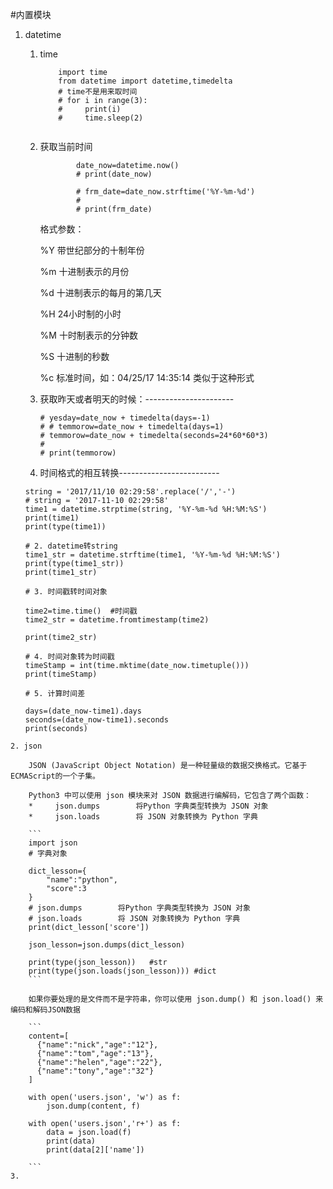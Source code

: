 #内置模块

1. datetime
   1. time

        
        ```
            import time
            from datetime import datetime,timedelta
            # time不是用来取时间
            # for i in range(3):
            #     print(i)
            #     time.sleep(2)
        
        
        ```
    
    2. 获取当前时间  

        ```
                date_now=datetime.now()
                # print(date_now)
                
                # frm_date=date_now.strftime('%Y-%m-%d')
                #
                # print(frm_date)
        
        ```
        格式参数：

        %Y 带世纪部分的十制年份
        
        %m 十进制表示的月份
        
        %d 十进制表示的每月的第几天
        
        %H 24小时制的小时
        
        %M 十时制表示的分钟数
        
        %S 十进制的秒数
        
        %c  标准时间，如：04/25/17 14:35:14  类似于这种形式
       
    3. 获取昨天或者明天的时候：----------------------


        ```
        # yesday=date_now + timedelta(days=-1)
        # # temmorow=date_now + timedelta(days=1)
        # temmorow=date_now + timedelta(seconds=24*60*60*3)
        #
        # print(temmorow)
        ```


    4. 时间格式的相互转换-------------------------


    ```# 1. 字符串转datetime
    string = '2017/11/10 02:29:58'.replace('/','-')
    # string = '2017-11-10 02:29:58'
    time1 = datetime.strptime(string, '%Y-%m-%d %H:%M:%S')
    print(time1)
    print(type(time1))
    
    # 2. datetime转string
    time1_str = datetime.strftime(time1, '%Y-%m-%d %H:%M:%S')
    print(type(time1_str))
    print(time1_str)
    
    # 3. 时间戳转时间对象
    
    time2=time.time()  #时间戳
    time2_str = datetime.fromtimestamp(time2)
    
    print(time2_str)
    
    # 4. 时间对象转为时间戳
    timeStamp = int(time.mktime(date_now.timetuple()))
    print(timeStamp)
    
    # 5. 计算时间差
    
    days=(date_now-time1).days
    seconds=(date_now-time1).seconds
    print(seconds)
```
2. json

    JSON (JavaScript Object Notation) 是一种轻量级的数据交换格式。它基于ECMAScript的一个子集。

    Python3 中可以使用 json 模块来对 JSON 数据进行编解码，它包含了两个函数：
    *     json.dumps	    将Python 字典类型转换为 JSON 对象
    *     json.loads	    将 JSON 对象转换为 Python 字典

    ```
    import json
    # 字典对象
    
    dict_lesson={
        "name":"python",
        "score":3
    }
    # json.dumps	    将Python 字典类型转换为 JSON 对象
    # json.loads	    将 JSON 对象转换为 Python 字典
    print(dict_lesson['score'])
    
    json_lesson=json.dumps(dict_lesson)
    
    print(type(json_lesson))   #str
    print(type(json.loads(json_lesson))) #dict
    ```
    
    如果你要处理的是文件而不是字符串，你可以使用 json.dump() 和 json.load() 来编码和解码JSON数据
    
    ```
    content=[
      {"name":"nick","age":"12"},
      {"name":"tom","age":"13"},
      {"name":"helen","age":"22"},
      {"name":"tony","age":"32"}
    ]
    
    with open('users.json', 'w') as f:
        json.dump(content, f)
    
    with open('users.json','r+') as f:
        data = json.load(f)
        print(data)
        print(data[2]['name'])

    ```
3. 


